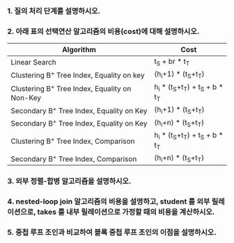 ### 1. 질의 처리 단계를 설명하시오.

### 2. 아래 표의 선택연산 알고리즘의 비용(cost)에 대해 설명하시오.
|Algorithm|Cost|
|------|---|
|Linear Search|t<sub>S</sub> + br * t<sub>T</sub>|
|Clustering B<sup>+</sup> Tree Index, Equality on key|(h<sub>i</sub>+1) * (t<sub>S</sub>+t<sub>T</sub>)|
|Clustering B<sup>+</sup> Tree Index, Equality on Non-Key|h<sub>i</sub> * (t<sub>S</sub>+t<sub>T</sub>) +  t<sub>S</sub> + b * t<sub>T</sub>|
|Secondary B<sup>+</sup> Tree Index, Equality on Key|(h<sub>i</sub>+1) * (t<sub>S</sub>+t<sub>T</sub>)|
|Secondary B<sup>+</sup> Tree Index, Equality on Key|(h<sub>i</sub>+n) * (t<sub>S</sub>+t<sub>T</sub>)|
|Clustering B<sup>+</sup> Tree Index, Comparison|h<sub>i</sub> * (t<sub>S</sub>+t<sub>T</sub>) +  t<sub>S</sub> + b * t<sub>T</sub>|
|Secondary  B<sup>+</sup> Tree Index, Comparison|(h<sub>i</sub>+n) * (t<sub>S</sub>+t<sub>T</sub>)|

### 3. 외부 정렬-합병 알고리즘을 설명하시오.

### 4. nested-loop join 알고리즘의 비용을 설명하고, student 를 외부 릴레이션으로, takes 를 내부 릴레이션으로 가정할 때의 비용을 계산하시오.

### 5. 중첩 루프 조인과 비교하여 블록 중첩 루프 조인의 이점을 설명하시오.
